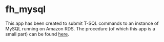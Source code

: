 fh_mysql
========

This app has been created to submit T-SQL commands to an instance of MySQL running on Amazon RDS.  The procedure (of which this app is a small part) can be found [here](http://www.feedhenry.com/getting-starte…edhenry-studio/).



